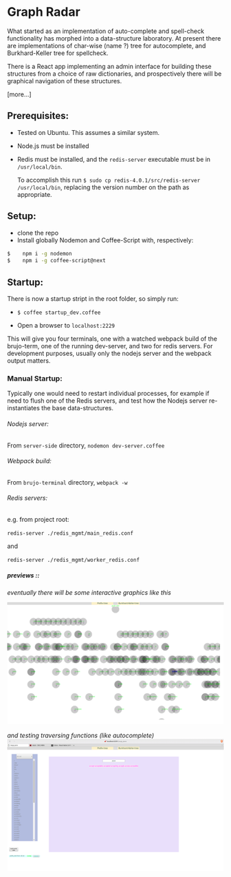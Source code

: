 
# Graph Radar

What started as an implementation of auto-complete and spell-check functionality has morphed into a data-structure laboratory.  At present there are implementations of char-wise (name ?) tree for autocomplete, and Burkhard-Keller tree for spellcheck.

There is a React app implementing an admin interface for building these structures from a choice of raw dictionaries, and prospectively there will be graphical navigation of these structures.  

[more...]

## Prerequisites:

- Tested on Ubuntu. This assumes a similar system.
- Node.js must be installed
- Redis must be installed, and the `redis-server` executable must be in `/usr/local/bin`.

    To accomplish this run `$ sudo cp redis-4.0.1/src/redis-server /usr/local/bin`,
    replacing the version number on the path as appropriate.


## Setup:

- clone the repo
- Install globally Nodemon and Coffee-Script with, respectively:
```bash
$    npm i -g nodemon
$    npm i -g coffee-script@next
```

## Startup:

There is now a startup stript in the root folder, so simply run:

- `$ coffee startup_dev.coffee`

- Open a browser to `localhost:2229`

This will give you four terminals, one with a watched webpack build of the brujo-term, one of the running dev-server, and two for redis servers. For development purposes, usually only the nodejs server and the webpack output matters.


### Manual Startup:

Typically one would need to restart individual processes, for example if need to flush one of the Redis servers, and test how the Nodejs server re-instantiates the base data-structures.

###### Nodejs server:

From `server-side` directory, `nodemon dev-server.coffee`


###### Webpack build:

From `brujo-terminal` directory, `webpack -w`


###### Redis servers:

e.g. from project root:

`redis-server ./redis_mgmt/main_redis.conf`

and

`redis-server ./redis_mgmt/worker_redis.conf`


##### previews ::
_eventually there will be some interactive graphics like this_

<img src="./graph_radar.png"/>

_and testing traversing functions (like autocomplete)_
<img src="./autocomplete.png"/>
